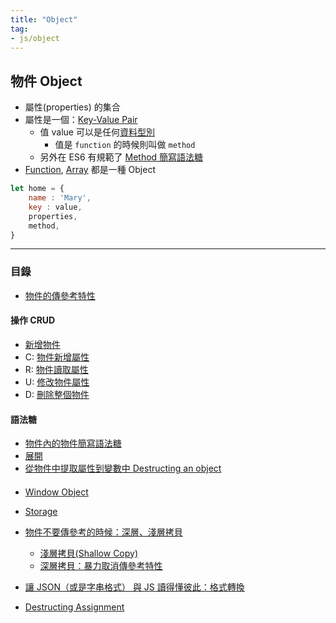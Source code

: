 ```yaml
---
title: "Object"
tag: 
- js/object
---
```

## 物件 Object
- 屬性(properties) 的集合
- 屬性是一個：[Key-Value Pair](Key-Value%20Pair.md) 
	- 值 value 可以是任何[資料型別](資料型別.md)
		- 值是 `function` 的時候則叫做 `method`
	- 另外在 ES6 有規範了 [Method 簡寫語法糖](Method%20簡寫語法糖.md)
- [Function](Function.md), [Array](Array.md) 都是一種 Object


```js
let home = {
	name : 'Mary',
	key : value,
	properties,
	method,
}
```

---

### 目錄
- [物件的傳參考特性](物件的傳參考特性.md)

#### 操作 CRUD
- [新增物件](新增物件.md)
- C: [物件新增屬性](物件新增屬性.md)
- R: [物件讀取屬性](物件讀取屬性.md)
- U: [修改物件屬性](修改物件屬性.md)
- D: [刪除整個物件](刪除整個物件.md)



#### 語法糖
- [物件內的物件簡寫語法糖](物件內的物件簡寫語法糖.md)
- [展開](展開.md)
- [從物件中提取屬性到變數中 Destructing an object](從物件中提取屬性到變數中%20Destructing%20an%20object.md)

####

- [Window Object](Window%20Object.md)
- [Storage](Storage.md)

- [物件不要傳參考的時候：深層、淺層拷貝](物件不要傳參考的時候：深層、淺層拷貝.md)
	- [淺層拷貝(Shallow Copy)](淺層拷貝(Shallow%20Copy).md)
	- [深層拷貝：暴力取消傳參考特性](深層拷貝：暴力取消傳參考特性.md)
- [讓 JSON（或是字串格式） 與 JS 讀得懂彼此：格式轉換](讓%20JSON（或是字串格式）%20與%20JS%20讀得懂彼此：格式轉換.md)

- [Destructing Assignment](Destructing%20Assignment.md)
